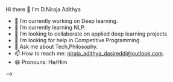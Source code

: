  Hi there 👋
 I'm D.Niraja Adithya 
- 🔭 I’m currently working on Deep learning.
- 🌱 I’m currently learning NLP.
- 👯 I’m looking to collaborate on applied deep learning projects 
- 🤔 I’m looking for help in Competitive Programming.
- 💬 Ask me about Tech,Philosophy.
- 📫 How to reach me: niraja_adithya_dasireddi@outlook.com.
- 😄 Pronouns: He/Him

-->
